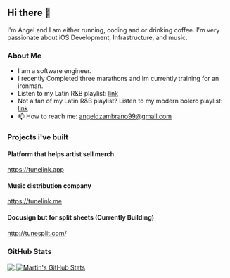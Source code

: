 ## Hi there 👋

 I'm Angel and I am either running, coding and or drinking coffee. I'm very passionate about iOS Development, Infrastructure, and music. 

### About Me 
- I am a software engineer.
- I recently Completed three marathons and Im currently training for an ironman. 
- Listen to my Latin R&B playlist: <a href="https://open.spotify.com/playlist/1uXII1uCQ1dW0Zo6lupxmh?si=708ae888e9fd4639">link</a>
- Not a fan of my Latin R&B playlist? Listen to my modern bolero playlist: <a href="https://open.spotify.com/playlist/4Wj0LgnWk1lsSAjA5agFPg?si=39c9abfa1a304d2e">link</a>
- 📫 How to reach me: angeldzambrano99@gmail.com 


### Projects i've built

#### Platform that helps artist sell merch
https://tunelink.app

#### Music distribution company 
https://tunelink.me


#### Docusign but for split sheets (Currently Building)
http://tunesplit.com/


### GitHub Stats

<a href="https://github.com/angeldzzz23/angeldzzz23">
  <img align="center" src="https://github-readme-stats.vercel.app/api/top-langs/?username=angeldzzz23&hide=makefile,html,tex&title_color=ffffff&text_color=c9cacc&icon_color=2bbc8a&bg_color=1d1f21&langs_count=3" />
</a>



<a href="https://github.com/angeldzzz23/angeldzzz23">
  <img align="center" src="https://github-readme-stats.vercel.app/api?username=angeldzzz23&show_icons=true&line_height=27&count_private=true&title_color=ffffff&text_color=c9cacc&icon_color=2bbc8a&bg_color=1d1f21" alt="Martin's GitHub Stats" />
</a>

